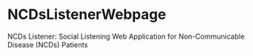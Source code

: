 # NCDsListenerWebpage
NCDs Listener: Social Listening Web Application for Non-Communicable Disease (NCDs) Patients
